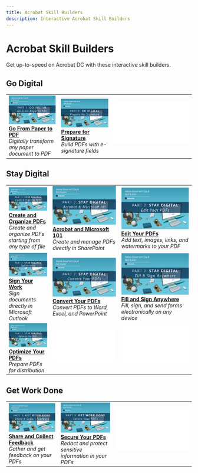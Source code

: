 ```yaml
---
title: Acrobat Skill Builders
description: Interactive Acrobat Skill Builders
---
```


# Acrobat Skill Builders

Get up-to-speed on Acrobat DC with these interactive skill builders.

## Go Digital

<table>
<tr>
  <td>
    <a href="https://doccloud.adobeconnect.com/paperpdf/">
      <img alt="Paper to PDF" src="../assets/sb_papertopdf.png" />
    </a>
    <div>
    <a href="https://doccloud.adobeconnect.com/paperpdf/"><strong>Go From Paper to PDF</strong></a>
    </div>
    <em>Digitally transform any paper document to PDF</em>
    <br>
  </td>
  <td>
    <a href="https://doccloud.adobeconnect.com/skillbuilder-sigforms/">
      <img alt="Prepare for Signature" src="../assets/sb_prepareforsignature.png" />
    </a>
    <div>
    <a href="https://doccloud.adobeconnect.com/skillbuilder-sigforms/"><strong>Prepare for Signature</strong></a>
    </div>
    <em>Build PDFs with e-signature fields</em>
    <br>
  </td>
  <td>
   <img alt="Spacer" src="../assets/Whitespacer.png" />
    <div>
    <br>
  </td>
</tr>
</table>

## Stay Digital

<table>
<tr>
 <td>
    <a href="https://doccloud.adobeconnect.com/createpdfs/">
      <img alt="Create and Organize PDFs" src="../assets/sb_create.png" />
    </a>
    <div>
    <a href="https://doccloud.adobeconnect.com/createpdfs/"><strong>Create and Organize PDFs</strong></a>
    </div>
    <em>Create and organize PDFs starting from any type of file</em>
    <br>
  </td>
  <td>
    <a href="https://doccloud.adobeconnect.com/micro/">
      <img alt="Acrobat and Microsoft 101" src="../assets/sb_microsoft.png" />
    </a>
    <div>
    <a href="https://doccloud.adobeconnect.com/micro/"><strong>Acrobat and Microsoft 101</strong></a>
    </div>
    <em>Create and manage PDFs directly in SharePoint</em>
    <br>
  </td>
  <td>
    <a href="https://doccloud.adobeconnect.com/editpdf/">
      <img alt="Edit Your PDFs" src="../assets/sb_edit.png" />
    </a>
    <div>
    <a href="https://doccloud.adobeconnect.com/editpdf/"><strong>Edit Your PDFs</strong></a>
    </div>
    <em>Add text, images, links, and watermarks to your PDF</em>
    <br>
  </td>
</tr>
<tr>
  <td>
    <a href="https://doccloud.adobeconnect.com/sign/">
      <img alt="Sign Your Work" src="../assets/sb_signed.png" />
    </a>
    <div>
    <a href="https://doccloud.adobeconnect.com/sign/"><strong>Sign Your Work</strong></a>
    </div>
    <em>Sign documents directly in Microsoft Outlook</em>
    <br>
  </td>
  <td>
    <a href="https://doccloud.adobeconnect.com/convertpdfs/">
      <img alt="Convert Your PDFs" src="../assets/sb_convert.png" />
    </a>
    <div>
    <a href="https://doccloud.adobeconnect.com/convertpdfs/"><strong>Convert Your PDFs</strong></a>
    </div>
    <em>Convert PDFs to Word, Excel, and PowerPoint</em>
    <br>
  </td>
  <td>
    <a href="https://doccloud.adobeconnect.com/fillsign/">
      <img alt="Fill and Sign Anywhere" src="../assets/sb_fill.png" />
    </a>
    <div>
    <a href="https://doccloud.adobeconnect.com/fillsign/"><strong>Fill and Sign Anywhere</strong></a>
    </div>
    <em>Fill, sign, and send forms electronically on any device</em>
    <br>
  </td>
</tr>
<tr>
  <td>
    <a href="https://doccloud.adobeconnect.com/paperpdf/">
      <img alt="Optimize Your PDFs" src="../assets/sb_optimize.png" />
    </a>
    <div>
    <a href="https://doccloud.adobeconnect.com/paperpdf/"><strong>Optimize Your PDFs</strong></a>
    </div>
    <em>Prepare PDFs for distribution</em>
    <br>
  </td>
   <td>
   <img alt="Spacer" src="../assets/Whitespacer.png" />
    <div>
    <br>
  </td>
  <td>
   <img alt="Spacer" src="../assets/Whitespacer.png" />
    <div>
    <br>
  </td>
</tr>
</table>

## Get Work Done

<table>
<tr>
  <td>
    <a href="https://doccloud.adobeconnect.com/skillbuilder-share/">
      <img alt="Share and Collect Feedback" src="../assets/sb_feedback.png" />
    </a>
    <div>
    <a href="https://doccloud.adobeconnect.com/skillbuilder-share/"><strong>Share and Collect Feedback</strong></a>
    </div>
    <em>Gather and get feedback on your PDFs</em>
    <br>
  </td>
  <td>
    <a href="https://doccloud.adobeconnect.com/securepdfs/">
      <img alt="Secure Your PDFs" src="../assets/sb_secure.png" />
    </a>
    <div>
    <a href="https://doccloud.adobeconnect.com/securepdfs/"><strong>Secure Your PDFs</strong></a>
    </div>
    <em>Redact and protect sensitive information in your PDFs</em>
    <br>
  </td>
  <td>
   <img alt="Spacer" src="../assets/Whitespacer.png" />
    <div>
    <br>
  </td>
</tr>
</table>
